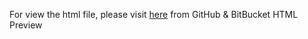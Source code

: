 For view the html file, please visit [here](https://htmlpreview.github.io/?https://github.com/sara1594/Data_Analyst_Portfolio/blob/main/My_Study_Projects/How%20Can%20a%20Wellness%20Technology%20Company%20Play%20It%20Smart%3F/fit_data_analysis.html) from GitHub & BitBucket HTML Preview
